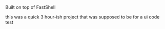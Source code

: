 Built on top of FastShell

this was a quick 3 hour-ish project that was supposed to be for a ui code test

